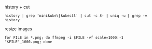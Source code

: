 history + cut
```
history | grep 'minikube\|kubectl' | cut -c 8- | uniq -u | grep -v history
```

resize images
```
for FILE in *.png; do ffmpeg -i $FILE -vf scale=1000:-1 "$FILE"_1000.png; done
```